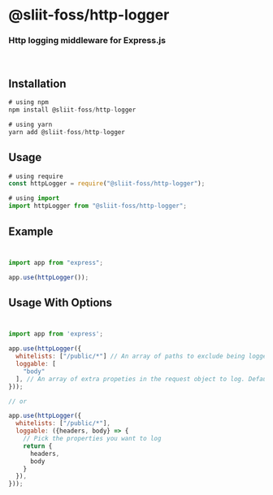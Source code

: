 # @sliit-foss/http-logger

### Http logging middleware for Express.js

<br/>

## Installation

```js
# using npm
npm install @sliit-foss/http-logger

# using yarn
yarn add @sliit-foss/http-logger
```

## Usage

```js
# using require
const httpLogger = require("@sliit-foss/http-logger");

# using import
import httpLogger from "@sliit-foss/http-logger";
```

## Example<br/><br/>

```js
import app from "express";

app.use(httpLogger());
```

## Usage With Options<br/><br/>

```js
import app from 'express';

app.use(httpLogger({
  whitelists: ["/public/*"] // An array of paths to exclude being logged if needed
  loggable: [
    "body"
  ], // An array of extra propeties in the request object to log. Defaults to the following: ['path', 'method', 'query', 'params']
}));

// or

app.use(httpLogger({
  whitelists: ["/public/*"],
  loggable: ({headers, body} => {
    // Pick the properties you want to log
    return {
      headers,
      body
    }
  }),
}));
```
